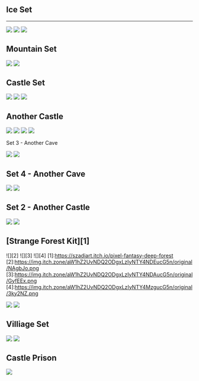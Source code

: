 ## Ice Set ##
-------
![][i1]
![][i2]
![][i3]

[i1]:https://img.itch.zone/aW1hZ2UvNDcwNTAwLzI0MDgxOTIucG5n/original/XBHLy3.png
[i2]:https://img.itch.zone/aW1hZ2UvNDcwNTAwLzI0MDgxOTMucG5n/original/kZyCbs.png
[i3]:https://img.itch.zone/aW1hZ2UvNDcwNTAwLzI0MDgxOTQucG5n/original/d%2Bdalz.png
Mountain Set
-------
![][m1]
![][m2]

[m1]:https://img.itch.zone/aW1hZ2UvNTYzMDQ3LzI5NTUyNTEucG5n/original/saqIsz.png
[m2]:https://img.itch.zone/aW1hZ2UvNTYzMDQ3LzI5NTUyNTIucG5n/original/sHFE50.png

Castle Set
------
![][c1]
![][c2]
![][c3]


[c1]:https://img.itch.zone/aW1hZ2UvNTA1NjI0LzI2MjA1NTgucG5n/original/oJ%2FqHy.png
[c2]:https://img.itch.zone/aW1hZ2UvNTA1NjI0LzI2MjA1NTYucG5n/original/kFVv%2FL.png
[c3]:https://img.itch.zone/aW1hZ2UvNTA1NjI0LzI2MjA1NTQucG5n/original/Zjq24W.png

Another Castle
-------
![][ca1]
![][ca2]
![][ca3]
![][ca4]

[ca1]:https://img.itch.zone/aW1hZ2UvMTIwNzA4OC83MDQzNTUwLnBuZw==/original/eAyVDx.png
[ca2]:https://img.itch.zone/aW1hZ2UvMTIwNzA4OC83MDQzNTUxLnBuZw==/original/X2%2BGDF.png
[ca3]:https://img.itch.zone/aW1hZ2UvMTIwNzA4OC83MDQzNTQ5LnBuZw==/original/nogO%2Fb.png
[ca4]:https://img.itch.zone/aW1hZ2UvMTIwNzA4OC83MDQzNTUyLnBuZw==/original/z4Otzd.png

Set 3 - Another Cave

![][cav1]
![][cav2]

[cav1]:https://img.itch.zone/aW1hZ2UvMTIzMzQ4Ni83MTkyMDkzLnBuZw==/original/jiEyQ2.png
[cav2]:https://img.itch.zone/aW1hZ2UvMTIzMzQ4Ni83MTkyMDk1LnBuZw==/original/wJEfRH.png

Set 4 - Another Cave
-----
![][c4]
![][c5]


[c4]:https://img.itch.zone/aW1hZ2UvMTI1Nzg2Ny83MzMwMDYxLnBuZw==/original/wxdkjZ.png
[c5]:https://img.itch.zone/aW1hZ2UvMTI1Nzg2Ny83MzMwMDYyLnBuZw==/original/YUwoHu.png

Set 2 - Another Castle
-----
![][set1]
![][set2]


[set1]:https://img.itch.zone/aW1hZ2UvMTIwMDA4OC83MDAwNzAwLnBuZw==/original/IjYTCR.png
[set2]:https://img.itch.zone/aW1hZ2UvMTIwMDA4OC83MDAwNzAyLnBuZw==/original/2j1%2F9J.png

[Strange Forest Kit][1]
 -------
![][2]
![][3]
![][4]
[1]:https://szadiart.itch.io/pixel-fantasy-deep-forest
[2]:https://img.itch.zone/aW1hZ2UvNDQ2ODgxLzIyNTY4NDEucG5n/original/NAgbJo.png
[3]:https://img.itch.zone/aW1hZ2UvNDQ2ODgxLzIyNTY4NDAucG5n/original/GyfEEx.png
[4]:https://img.itch.zone/aW1hZ2UvNDQ2ODgxLzIyNTY4MzgucG5n/original/3ky2NZ.png

![][s1]
![][s2]

[s1]:https://img.itch.zone/aW1hZ2UvNDczODI1LzI0MzA4MzYucG5n/original/ib5wSf.png
[s2]:https://img.itch.zone/aW1hZ2UvNDczODI1LzI0MzA4MzcucG5n/original/PVih3t.png

Villiage Set
------
![][v1]
![][v2]

[v1]:https://img.itch.zone/aW1hZ2UvMTIwMjE0OS83MDEzMzg3LnBuZw==/original/%2B1wo2p.png
[v2]:https://img.itch.zone/aW1hZ2UvMTIwMjE0OS83MDEzMzg4LnBuZw==/original/vHny8a.png




Castle Prison
------
![][cp1]


[cp1]:https://img.itch.zone/aW1hZ2UvNDc1OTY2LzI0NDQ3MDAucG5n/original/aICcta.png
[cp2]:https://img.itch.zone/aW1hZ2UvNDc1OTY2LzI0NDQ3MDIucG5n/original/kaNvMo.png
[cp3]:https://img.itch.zone/aW1hZ2UvNDc1OTY2LzI0NDQ3MDMucG5n/original/ikJQ7I.png
